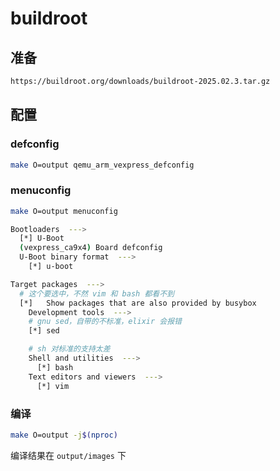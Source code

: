 # buildroot

## 准备

```sh
https://buildroot.org/downloads/buildroot-2025.02.3.tar.gz
```

## 配置

### defconfig

```sh
make O=output qemu_arm_vexpress_defconfig
```

### menuconfig

```sh
make O=output menuconfig
```

```sh
Bootloaders  --->
  [*] U-Boot
  (vexpress_ca9x4) Board defconfig
  U-Boot binary format  --->
    [*] u-boot

Target packages  --->
  # 这个要选中，不然 vim 和 bash 都看不到
  [*]   Show packages that are also provided by busybox
    Development tools  --->
    # gnu sed，自带的不标准，elixir 会报错
    [*] sed

    # sh 对标准的支持太差
    Shell and utilities  --->
      [*] bash
    Text editors and viewers  --->
      [*] vim
```

### 编译

```sh
make O=output -j$(nproc)
```

编译结果在 `output/images` 下
